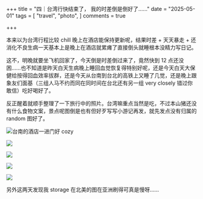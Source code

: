 +++
title = "四｜台湾行快结束了， 我的时差倒是倒好了……"
date = "2025-05-01"
tags = [
    "travel",
    "photo",
]
comments = true

+++

本来以为台湾行程比较 chill 晚上在酒店能保持更新呢，结果时差 + 天天暴走 + 还消化不良生病一天基本上是晚上在酒店就累瘫了直接倒头就睡根本没精力写日记。

这不，明晚就要坐飞机回家了，今天倒是时差倒过来了，竟然快到 12 点还没困……也不知道是昨天白天生病晚上睡回血觉恢复得特别好呢，还是今天白天大保健给按得回血效率拔群，还是今天从台南到台北的高铁上又睡了几觉，还是晚上跟象友们面基（三组人马不约而同在同时间在台北还有另一组 very closely 错过你敢信）吃好喝好了。

反正醒着就顺手整理了一下旅行中的照片。台湾嘛重点当然是吃，不过本山猪还没有什么食物文案，景点呢图倒是也有但好歹写写小游记再发，就先发点没有归属的 random 图好了。

![台南的酒店一进门好 cozy](https://media.douchi.space/douchi/media_attachments/files/114/420/445/677/183/748/original/fb8f3d4f50335ff8.jpg)

![](https://media.douchi.space/douchi/media_attachments/files/114/433/318/121/307/761/original/09209e0655820222.png)

![](https://media.douchi.space/douchi/media_attachments/files/114/433/321/958/256/086/original/9cbe1df270492cf8.png)

![](https://media.douchi.space/douchi/media_attachments/files/114/433/324/660/174/220/original/ddc7742d28b9bc7e.png)

![](https://media.douchi.space/douchi/media_attachments/files/114/433/327/130/416/514/original/a18e99d4b3e83c0c.png)

另外这两天发现我 storage 在北美的图在亚洲刷得可真是慢呀……